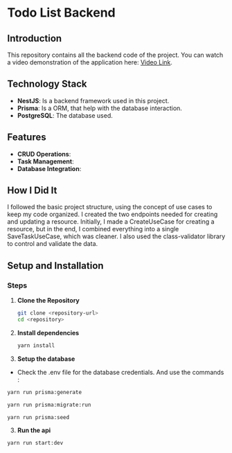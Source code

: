 # Todo List Backend

## Introduction

This repository contains all the backend code of the project.
You can watch a video demonstration of the application here: [Video Link](https://youtu.be/5ejrRWrmp8w).

## Technology Stack

- **NestJS**: Is a backend framework used in this project. 
- **Prisma**: Is a ORM, that help with the database interaction.
- **PostgreSQL**: The database used.

## Features

- **CRUD Operations**:
- **Task Management**: 
- **Database Integration**: 

## How I Did It 

I followed the basic project structure, using the concept of use cases to keep my code organized. I created the two endpoints needed for creating and updating a resource. Initially, I made a CreateUseCase for creating a resource, but in the end, I combined everything into a single SaveTaskUseCase, which was cleaner. I also used the class-validator library to control and validate the data.


## Setup and Installation

### Steps

1. **Clone the Repository**

   ```bash
   git clone <repository-url>
   cd <repository>

2. **Install dependencies**

   ```bash
   yarn install

2. **Setup the database**

  - Check the .env file for the database credentials.
  And use the commands :

   ```bash
   yarn run prisma:generate
   
   yarn run prisma:migrate:run

   yarn run prisma:seed
   ```

3. **Run the api**

  ```bash
  yarn run start:dev
  ```


